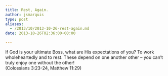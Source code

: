 ```yaml
---
title: Rest, Again.
author: jsmarquis
type: post
aliases:
  - /2013/10/2013-10-26-rest-again.md
date: 2013-10-26T02:36:00+00:00

---
```

If God is your ultimate Boss, what are His expectations of you? To work wholeheartedly and to rest. These depend on one another other &#8211; you can&#8217;t truly enjoy one without the other!   
(Colossians 3:23-24, Matthew 11:29)